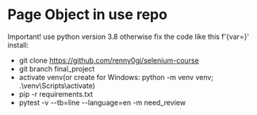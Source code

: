 # Page Object in use repo
Important! use python version 3.8 otherwise fix the code like this f'{var=}'
install:
- git clone https://github.com/renny0gi/selenium-course
- git branch final_project
- activate venv(or create for Windows: python -m venv venv; .\venv\Scripts\activate)
- pip -r requirements.txt
- pytest -v --tb=line --language=en -m need_review